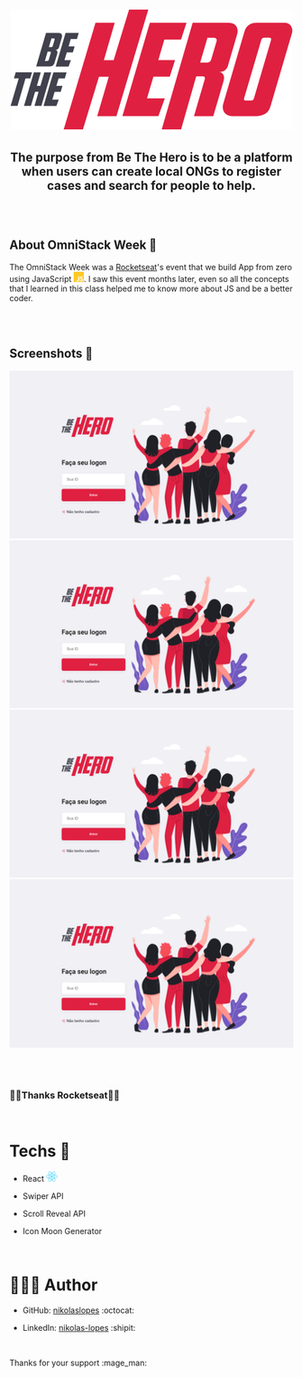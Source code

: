 <h1 align="center">
   <img alt="Be The Hero logo" src="imgs/logo.svg">
</h1>
  
<h2 align="center">
   The purpose from Be The Hero is to be a platform when users can create local ONGs to register cases and search for people to help.
</h2>
 
 </br></br>

## About OmniStack Week :rocket:

The OmniStack Week was a [Rocketseat](https://rocketseat.com.br/)'s event that we build App from zero using JavaScript <img src="imgs/js.png" height="18" alt="javascript">. I saw this event months later, even so all the concepts that I learned in this class helped me to know more about JS and be a better coder. 

 </br></br>

## Screenshots :camera_flash:	
<p>
  <img alt="" title="" src="imgs/sc1.png">
  <img alt="" title="" src="imgs/sc1.png">
  <img alt="" title="" src="imgs/sc1.png">
  <img alt="" title="" src="imgs/sc1.png">
</p>

 </br></br>

### :partying_face::rocket:Thanks Rocketseat:rocket::partying_face:

<br>
    
# Techs :rocket:
- React <img src="imgs/react.png" alt="react" height="18">

- Swiper API
- Scroll Reveal API
- Icon Moon Generator
    
 <br>
   
# 👨🏻‍💻 Author

- GitHub: [nikolaslopes](https://github.com/nikolaslopes) :octocat:
- LinkedIn: [nikolas-lopes](https://www.linkedin.com/in/nikolas-lopes-b06524209/) :shipit:

  <br>
  
<p>Thanks for your support :mage_man:<p>

